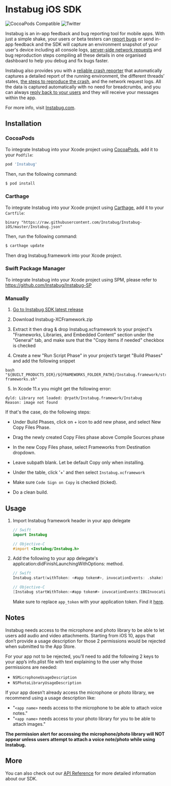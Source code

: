 # Instabug iOS SDK
![CocoaPods Compatible](https://img.shields.io/cocoapods/v/Instabug.svg)
![Twitter](https://img.shields.io/badge/twitter-@Instabug-blue.svg)

Instabug is an in-app feedback and bug reporting tool for mobile apps. With just a simple shake, your users or beta testers can [report bugs](https://instabug.com/bug-reporting) or send in-app feedback and the SDK will capture an environment snapshot of your user's device including all console logs, [server-side network requests](https://instabug.com/network-logging) and bug reproduction steps compiling all these details in one organised dashboard to help you debug and fix bugs faster. 

Instabug also provides you with a [reliable crash reporter](https://instabug.com/crash-reporting) that automatically captures a detailed report of the running environment, the different threads’ states, [the steps to reproduce the crash](https://instabug.com/user-steps), and the network request logs. All the data is captured automatically with no need for breadcrumbs, and you can always [reply back to your users](https://instabug.com/in-app-chat) and they will receive your messages within the app.

For more info, visit [Instabug.com](https://www.instabug.com).

## Installation

### CocoaPods

To integrate Instabug into your Xcode project using [CocoaPods](https://cocoapods.org), add it to your `Podfile`:

```ruby
pod 'Instabug'
```

Then, run the following command:

```bash
$ pod install
```

### Carthage

To integrate Instabug into your Xcode project using [Carthage](https://github.com/Carthage/Carthage), add it to your `Cartfile`:

```
binary "https://raw.githubusercontent.com/Instabug/Instabug-iOS/master/Instabug.json"
```

Then, run the following command:

```bash
$ carthage update
```

Then drag Instabug.framework into your Xcode project.

### Swift Package Manager

To integrate Instabug into your Xcode project using SPM, please refer to https://github.com/Instabug/Instabug-SP

### Manually

1. [Go to Instabug SDK latest release](https://github.com/Instabug/Instabug-iOS/releases/latest)

2. Download Instabug-XCFramework.zip

3. Extract it then drag & drop Instabug.xcframework to your project's "Frameworks, Libraries, and Embedded Content" section under the "General" tab, and make sure that the "Copy items if needed" checkbox is checked

4. Create a new "Run Script Phase" in your project’s target "Build Phases" and add the following snippet

```
bash "${BUILT_PRODUCTS_DIR}/${FRAMEWORKS_FOLDER_PATH}/Instabug.framework/strip-frameworks.sh"
```
5. In Xcode 11.x you might get the following error:
```
dyld: Library not loaded: @rpath/Instabug.framework/Instabug
Reason: image not found
```
If that's the case, do the following steps:
- Under Build Phases, click on + icon to add new phase, and select New Copy Files Phase.

- Drag the newly created Copy Files phase above Compile Sources phase

- In the new Copy Files phase, select Frameworks from Destination dropdown.

- Leave subpath blank. Let be default Copy only when installing.

- Under the table, click '+' and then select `Instabug.xcframework`

- Make sure `Code Sign on Copy` is checked (ticked).

- Do a clean build.



## Usage

1. Import Instabug framework header in your app delegate

    ```swift
    // Swift
    import Instabug
    ```
    
    ```objective-c
    // Objective-C
    #import <Instabug/Instabug.h>
    ```

2. Add the following to your app delegate's application:didFinishLaunchingWithOptions: method.
    
    ```swift
    // Swift
    Instabug.start(withToken: <#app token#>, invocationEvents: .shake)
    ```
    ```objective-c
    // Objective-C
    [Instabug startWithToken:<#app token#> invocationEvents:IBGInvocationEventShake];
    ```
    Make sure to replace `app_token` with your application token. Find it [here](https://instabug.com/app/sdk/).

## Notes
Instabug needs access to the microphone and photo library to be able to let users add audio and video attachments. Starting from iOS 10, apps that don’t provide a usage description for those 2 permissions would be rejected when submitted to the App Store.

For your app not to be rejected, you’ll need to add the following 2 keys to your app’s info.plist file with text explaining to the user why those permissions are needed:

* `NSMicrophoneUsageDescription`
* `NSPhotoLibraryUsageDescription`

If your app doesn’t already access the microphone or photo library, we recommend using a usage description like:

* "`<app name>` needs access to the microphone to be able to attach voice notes."
* "`<app name>` needs access to your photo library for you to be able to attach images."

**The permission alert for accessing the microphone/photo library will NOT appear unless users attempt to attach a voice note/photo while using Instabug.**
    
## More

You can also check out our [API Reference](https://docs.instabug.com/docs/ios-overview) for more detailed information about our SDK.
